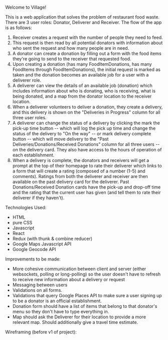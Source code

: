 Welcome to Village!

This is a web application that solves the problem of restaurant food waste. There are 3 user roles: Donator, Deliverer and Receiver. The flow of the app is as follows:

1) Receiver creates a request with the number of people they need to feed.
2) This request is then read by all potential donators with information about who sent the request and how many people are in need. 
3) A donator can create a donation by filling out a form with the food items they're going to send to the receiver that requested food. 
4) Upon creating a donation (has many FoodItemDonations, has many FoodItems through FoodItemDonations), the initial request is marked as taken and the donation becomes an available job for a user with a deliverer role. 
5) A deliverer can view the details of an available job (donation) which includes information about who is donating, who is receiving, what is being donated, and a map from the donator location to the receiver location. 
6) When a deliverer volunteers to deliver a donation, they create a delivery, and this delivery is shown on the "Deliveries in Progress" column for all three user roles.
7) A deliverer can change the status of a delivery by clicking the mark the pick-up time button -- which will log the pick up time and change the status of the delivery to "On the way" -- or mark delivery complete button -- which will move delivery to the "Past Deliveries/Donations/Received Donations" column for all three users --  on the delivery card. They also have access to the hours of operation of each establishment. 
8) When a delivery is complete, the donators and receivers will get a prompt at the top of their homepage to rate their deliverer which links to a form that will create a rating (composed of a number (1-5) and comments). Ratings from both the deliverer and receiver are then available on the past delivery card for the deliverer. Past Donations/Received Donation cards have the pick-up and drop-off time and the rating that the current user has given (and tell them to rate their deliverer if they haven't). 


Technologies Used:
- HTML
- pure CSS
- Javascript
- React
- Redux (with thunk & combine reducer)
- Google Maps Javascript API
- Google Geocode API

Improvements to be made:
- More cohesive communication between client and server (either websockets, polling or long-polling) so the user doesn't have to refresh to receive new information about a delivery or request
- Messaging between users
- Validations on all forms.
- Validations that query Google Places API to make sure a user signing up to be a donator is an official establishment.
- Donation form should have a list of items that belong to that donator's menu so they don't have to type everything in.  
- Map should ask the Deliverer for their location to provide a more relevant map. Should additionally give a travel time estimate.

Wireframing (before v1 of project):







